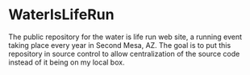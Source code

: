 WaterIsLifeRun
==============

The public repository for the water is life run web site, a running event taking place every year in Second Mesa, AZ.
The goal is to put this repository in source control to allow centralization of the source code instead of it 
being on my local box. 

